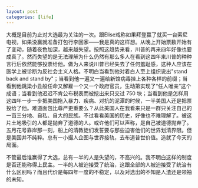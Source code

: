 ```yaml
---
layout: post
categories: [life]
---
```


大概是目前为止对大选最为关注的一次。跟Elise戏称如果拜登赢了就买一台索尼电视，如果没赢就准备打包行李回家——我是真的这样想。从晚上开始票数开始有了变动，随着夜色加深，越来越失望。按照这趋势来看，川普的再来四年好像也要成真了。然而失望的是无法理解为什么仍然有那么多人在看到这四年来川普的种种言行后依然能够投票给他。做为人来说川普已经失去了任何羞耻感，这种人应该在医学上被诊断为反社会主义人格。不明白当看到他对着白人至上组织说出"stand back and stand by"；当看到他一遍又一遍给新馆病毒挂上各种各样的前缀；当看到他跳梁小丑般任命又解雇一个又一个政府官员，生动第实现了“任人唯亲”这个成语；当看到他迟迟不肯公布税表而被挖出来只交过 750 块；当看到他是怎样用这四年一步一步把美国拖入暴力、疾病、对抗的泥潭的时候，一半美国人还是把票投给了他。难道面包比尊严更重要么？从此美国人在我看来只是一群只关注自己的一亩三分地、自私、自大的民族。不过看看美国的历史，好像也不难理解了。被这片土地吸引的人都是抛弃了道德的人。或许他们可以声称，是自己被道德抛弃了。五月花号靠岸那一刻，船上的清教徒们发誓要与那些迫害他们的世界划清界限。但是美国并不纯粹。总有一小撮人企图与世界接轨，去布道普世价值。造就了今天的局面。

不管最后谁赢得了大选，总有一半的人是失望的，不高兴的。我不明白这样的制度是否还能称得上民主。一半的人被迫接受了统治，这跟全部的人被迫接受了统治有什么区别吗？而且代价是每四年一度的不稳定，以及对选出的不知是人渣还是领袖的未知。
